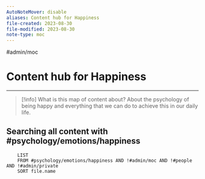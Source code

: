 ```yaml
---
AutoNoteMover: disable
aliases: Content hub for Happiness
file-created: 2023-08-30
file-modified: 2023-08-30
note-type: moc
---
```


#admin/moc 

# Content hub for Happiness

---

> [!info] What is this map of content about?
> About the psychology of being happy and everything that we can do to achieve this in our daily life.
## Searching all content with #psychology/emotions/happiness
```dataview
	LIST
	FROM #psychology/emotions/happiness AND !#admin/moc AND !#people AND !#admin/private
	SORT file.name
```